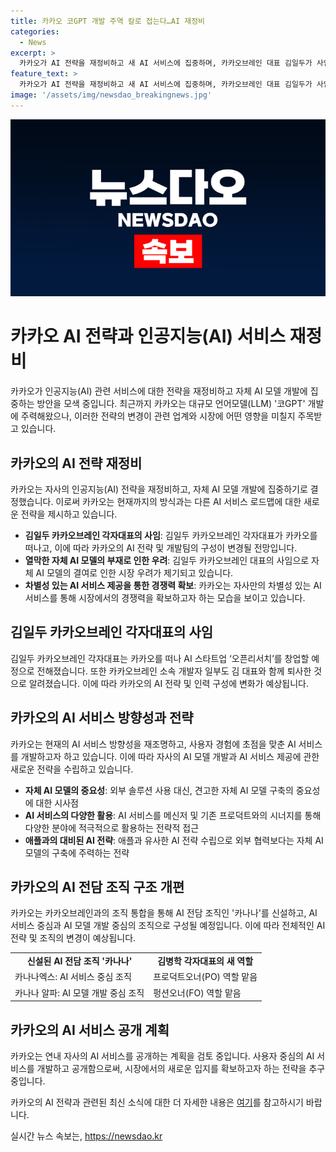 ```yaml
---
title: 카카오 코GPT 개발 주역 칼로 접는다…AI 재정비
categories:
  - News
excerpt: >
  카카오가 AI 전략을 재정비하고 새 AI 서비스에 집중하며, 카카오브레인 대표 김일두가 사임하고 새로운 도전을 앞두고 있다. 이에 따라 칼로 서비스 종료와 함께 카카오는 연내 카카오다운 AI 서비스를 내놓을 예정이며, 애플과 비슷한 전략을 택했다는 분석이 나오고 있다. 이러한 결정은 카카오의 메신저 본업과의 시너지를 고려한 것으로 보인다. 또한, AI 전문 조직 ‘카나나’를 구성하고 이미지 생성 모델도 포함하는 등 AI 비즈니스에 진지한 접근이 예상된다.
feature_text: >
  카카오가 AI 전략을 재정비하고 새 AI 서비스에 집중하며, 카카오브레인 대표 김일두가 사임하고 새로운 도전을 앞두고 있다. 이에 따라 칼로 서비스 종료와 함께 카카오는 연내 카카오다운 AI 서비스를 내놓을 예정이며, 애플과 비슷한 전략을 택했다는 분석이 나오고 있다. 이러한 결정은 카카오의 메신저 본업과의 시너지를 고려한 것으로 보인다. 또한, AI 전문 조직 ‘카나나’를 구성하고 이미지 생성 모델도 포함하는 등 AI 비즈니스에 진지한 접근이 예상된다.
image: '/assets/img/newsdao_breakingnews.jpg'
---
```


<p><img src="/assets/img/newsdao_breakingnews.jpg" alt="pcversion 속보" /></p>

<h1>카카오 AI 전략과 인공지능(AI) 서비스 재정비</h1>

<p data-ke-size="size16">카카오가 인공지능(AI) 관련 서비스에 대한 전략을 재정비하고 자체 AI 모델 개발에 집중하는 방안을 모색 중입니다. 최근까지 카카오는 대규모 언어모델(LLM) '코GPT' 개발에 주력해왔으나, 이러한 전략의 변경이 관련 업계와 시장에 어떤 영향을 미칠지 주목받고 있습니다.</p>

<h2 data-ke-size="size26">카카오의 AI 전략 재정비</h2>

<p data-ke-size="size16">카카오는 자사의 인공지능(AI) 전략을 재정비하고, 자체 AI 모델 개발에 집중하기로 결정했습니다. 이로써 카카오는 현재까지의 방식과는 다른 AI 서비스 로드맵에 대한 새로운 전략을 제시하고 있습니다.</p>

<ul>
<li><b>김일두 카카오브레인 각자대표의 사임</b>: 김일두 카카오브레인 각자대표가 카카오를 떠나고, 이에 따라 카카오의 AI 전략 및 개발팀의 구성이 변경될 전망입니다.</li>
<li><b>열막한 자체 AI 모델의 부재로 인한 우려</b>: 김일두 카카오브레인 대표의 사임으로 자체 AI 모델의 결여로 인한 시장 우려가 제기되고 있습니다.</li>
<li><b>차별성 있는 AI 서비스 제공을 통한 경쟁력 확보</b>: 카카오는 자사만의 차별성 있는 AI 서비스를 통해 시장에서의 경쟁력을 확보하고자 하는 모습을 보이고 있습니다.</li>
</ul>

<h2 data-ke-size="size26">김일두 카카오브레인 각자대표의 사임</h2>

<p data-ke-size="size16">김일두 카카오브레인 각자대표는 카카오를 떠나 AI 스타트업 ‘오픈리서치’를 창업할 예정으로 전해졌습니다. 또한 카카오브레인 소속 개발자 일부도 김 대표와 함께 퇴사한 것으로 알려졌습니다. 이에 따라 카카오의 AI 전략 및 인력 구성에 변화가 예상됩니다.</p>

<h2 data-ke-size="size26">카카오의 AI 서비스 방향성과 전략</h2>

<p data-ke-size="size16">카카오는 현재의 AI 서비스 방향성을 재조명하고, 사용자 경험에 초점을 맞춘 AI 서비스를 개발하고자 하고 있습니다. 이에 따라 자사의 AI 모델 개발과 AI 서비스 제공에 관한 새로운 전략을 수립하고 있습니다.</p>

<ul>
<li><b>자체 AI 모델의 중요성</b>: 외부 솔루션 사용 대신, 견고한 자체 AI 모델 구축의 중요성에 대한 시사점</li>
<li><b>AI 서비스의 다양한 활용</b>: AI 서비스를 메신저 및 기존 프로덕트와의 시너지를 통해 다양한 분야에 적극적으로 활용하는 전략적 접근</li>
<li><b>애플과의 대비된 AI 전략</b>: 애플과 유사한 AI 전략 수립으로 외부 협력보다는 자체 AI 모델의 구축에 주력하는 전략</li>
</ul>

<h2 data-ke-size="size26">카카오의 AI 전담 조직 구조 개편</h2>

<p data-ke-size="size16">카카오는 카카오브레인과의 조직 통합을 통해 AI 전담 조직인 '카나나'를 신설하고, AI 서비스 중심과 AI 모델 개발 중심의 조직으로 구성될 예정입니다. 이에 따라 전체적인 AI 전략 및 조직의 변경이 예상됩니다.</p>

<table>
    <tr>
        <td style="text-align: center; height: 17px;"><b>신설된 AI 전담 조직 '카나나'</b></td>
        <td style="text-align: center; height: 17px;"><b>김병학 각자대표의 새 역할</b></td>
    </tr>
    <tr>
        <td>카나나엑스: AI 서비스 중심 조직</td>
        <td>프로덕트오너(PO) 역할 맡음</td>
    </tr>
    <tr>
        <td>카나나 알파: AI 모델 개발 중심 조직</td>
        <td>펑션오너(FO) 역할 맡음</td>
    </tr>
</table>

<h2 data-ke-size="size26">카카오의 AI 서비스 공개 계획</h2>

<p data-ke-size="size16">카카오는 연내 자사의 AI 서비스를 공개하는 계획을 검토 중입니다. 사용자 중심의 AI 서비스를 개발하고 공개함으로써, 시장에서의 새로운 입지를 확보하고자 하는 전략을 추구 중입니다.</p>

<p data-ke-size="size16">카카오의 AI 전략과 관련된 최신 소식에 대한 더 자세한 내용은 <a href="https://www.examplelink.com">여기</a>를 참고하시기 바랍니다.</p>
실시간 뉴스 속보는, <a href="https://newsdao.kr" rel="dofollow">https://newsdao.kr</a>


